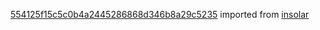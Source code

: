 [554125f15c5c0b4a2445286868d346b8a29c5235](https://github.com/insolar/insolar/commit/554125f15c5c0b4a2445286868d346b8a29c5235) imported from [insolar](https://github.com/insolar/insolar)
